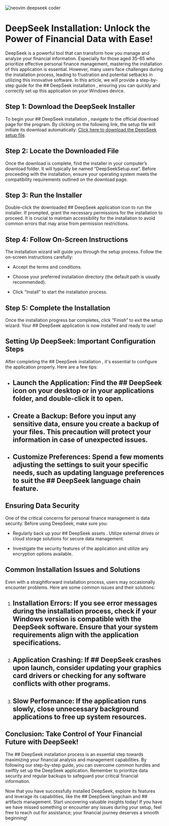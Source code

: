 

![neovim deepseek coder](https://i.postimg.cc/SKmS8hH2/Deep-Seek-2000x1333.jpg)


# DeepSeek Installation: Unlock the Power of Financial Data with Ease!


DeepSeek is a powerful tool that can transform how you manage and analyze your financial information. Especially for those aged 35–65 who prioritize effective personal finance management, mastering the installation of this application is essential. However, many users face challenges during the installation process, leading to frustration and potential setbacks in utilizing this innovative software. In this article, we will provide a step-by-step guide for the ## DeepSeek installation , ensuring you can quickly and correctly set up this application on your Windows device.


## Step 1: Download the DeepSeek Installer


To begin your ## DeepSeek installation , navigate to the official download page for the program. By clicking on the following link, the setup file will initiate its download automatically: [Click here to download the DeepSeek setup file](https://deepseek.com/download).


## Step 2: Locate the Downloaded File


Once the download is complete, find the installer in your computer’s download folder. It will typically be named “DeepSeekSetup.exe”. Before proceeding with the installation, ensure your operating system meets the compatibility requirements outlined on the download page.


## Step 3: Run the Installer


Double-click the downloaded ## DeepSeek application icon  to run the installer. If prompted, grant the necessary permissions for the installation to proceed. It is crucial to maintain accessibility for the installation to avoid common errors that may arise from permission restrictions.


## Step 4: Follow On-Screen Instructions


The installation wizard will guide you through the setup process. Follow the on-screen instructions carefully:


- Accept the terms and conditions.


- Choose your preferred installation directory (the default path is usually recommended).


- Click "Install" to start the installation process.


## Step 5: Complete the Installation


Once the installation progress bar completes, click “Finish” to exit the setup wizard. Your ## DeepSeek application  is now installed and ready to use!


## Setting Up DeepSeek: Important Configuration Steps


After completing the ## DeepSeek installation , it's essential to configure the application properly. Here are a few tips:


- ## Launch the Application:  Find the ## DeepSeek icon  on your desktop or in your applications folder, and double-click it to open.


- ## Create a Backup:  Before you input any sensitive data, ensure you create a backup of your files. This precaution will protect your information in case of unexpected issues.


- ## Customize Preferences:  Spend a few moments adjusting the settings to suit your specific needs, such as updating language preferences to suit the ## DeepSeek language chain  feature.


## Ensuring Data Security


One of the critical concerns for personal finance management is data security. Before using DeepSeek, make sure you:


- Regularly back up your ## DeepSeek assets . Utilize external drives or cloud storage solutions for secure data management.


- Investigate the security features of the application and utilize any encryption options available.


## Common Installation Issues and Solutions


Even with a straightforward installation process, users may occasionally encounter problems. Here are some common issues and their solutions:


1. ## Installation Errors:  If you see error messages during the installation process, check if your Windows version is compatible with the DeepSeek software. Ensure that your system requirements align with the application specifications.


2. ## Application Crashing:  If ## DeepSeek  crashes upon launch, consider updating your graphics card drivers or checking for any software conflicts with other programs.


3. ## Slow Performance:  If the application runs slowly, close unnecessary background applications to free up system resources.


## Conclusion: Take Control of Your Financial Future with DeepSeek!


The ## DeepSeek installation  process is an essential step towards maximizing your financial analysis and management capabilities. By following our step-by-step guide, you can overcome common hurdles and swiftly set up the DeepSeek application. Remember to prioritize data security and regular backups to safeguard your critical financial information.


Now that you have successfully installed DeepSeek, explore its features and leverage its capabilities, like the ## DeepSeek langchain  and ## artifacts  management. Start uncovering valuable insights today! If you have we have missed something or encounter any issues during your setup, feel free to reach out for assistance; your financial journey deserves a smooth beginning!

